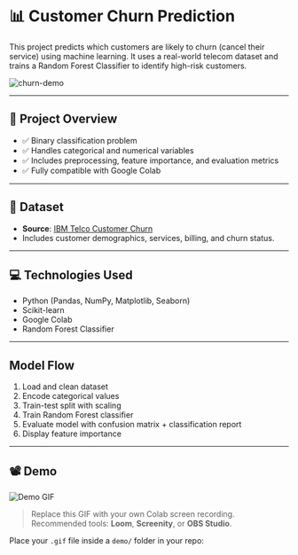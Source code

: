 # 📊 Customer Churn Prediction

This project predicts which customers are likely to churn (cancel their service) using machine learning. It uses a real-world telecom dataset and trains a Random Forest Classifier to identify high-risk customers.

![churn-demo](demo/demo.gif) <!-- Replace this with your actual GIF path -->

---

## 🧪 Project Overview

- ✅ Binary classification problem
- ✅ Handles categorical and numerical variables
- ✅ Includes preprocessing, feature importance, and evaluation metrics
- ✅ Fully compatible with Google Colab

---

## 📁 Dataset

- **Source**: [IBM Telco Customer Churn](https://github.com/IBM/telco-customer-churn-on-icp4d)
- Includes customer demographics, services, billing, and churn status.

---

## 💻 Technologies Used

- Python (Pandas, NumPy, Matplotlib, Seaborn)
- Scikit-learn
- Google Colab
- Random Forest Classifier

---

##  Model Flow

1. Load and clean dataset  
2. Encode categorical values  
3. Train-test split with scaling  
4. Train Random Forest classifier  
5. Evaluate model with confusion matrix + classification report  
6. Display feature importance

---

## 📽 Demo

![Demo GIF](demo/demo.gif)

> Replace this GIF with your own Colab screen recording.  
> Recommended tools: **Loom**, **Screenity**, or **OBS Studio**.

Place your `.gif` file inside a `demo/` folder in your repo:
